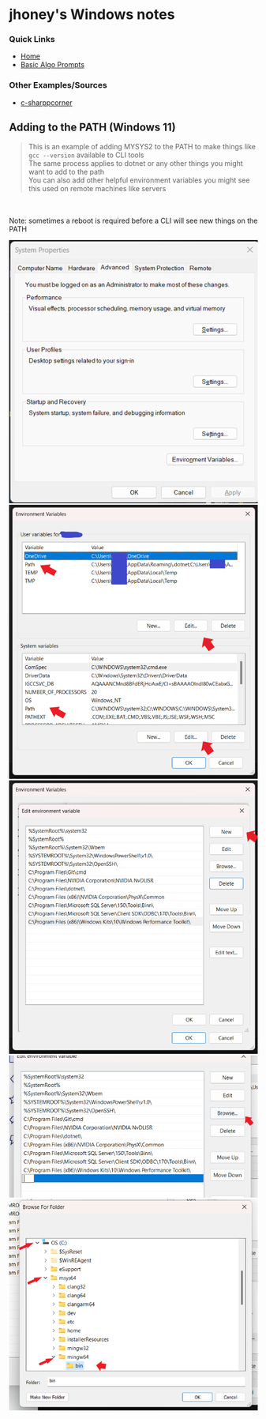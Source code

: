 # jhoney's Windows notes #

### Quick Links
- [Home](../README.md)
- [Basic Algo Prompts](../BasicAlgorithmPromts.md)

### Other Examples/Sources
- [c-sharppcorner](https://www.c-sharpcorner.com/article/how-to-addedit-path-environment-variable-in-windows-11/)

## Adding to the PATH (Windows 11) ##
> This is an example of adding MYSYS2 to the PATH to make things like `gcc --version` available to CLI tools 
<br> The same process applies to dotnet or any other things you might want to add to the path 
<br> You can also add other helpful environment variables you might see this used on remote machines like servers 
<br> 
<br> Note: sometimes a reboot is required before a CLI will see new things on the PATH

![alt text](./Examples/SysProps.png)
![alt text](./Examples/EnvVar.png)
![alt text](./Examples/EnvVar-Step-1.png)
![alt text](./Examples/EnvVar-Step-2.png)
![alt text](./Examples/EnvVar-Step-3.png)